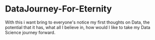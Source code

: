 # DataJourney-For-Eternity
With this i want bring to everyone's notice my first thoughts on Data, the potential that it has, what all I believe in, how would I like to take my Data Science journey forward.
